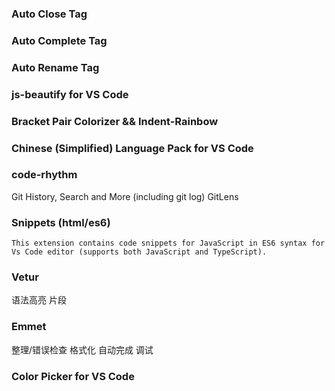### Auto Close Tag  
### Auto Complete Tag
### Auto Rename Tag
### js-beautify for VS Code
### Bracket Pair Colorizer      &&  Indent-Rainbow     
### Chinese (Simplified) Language Pack for VS Code
###  code-rhythm

Git History, Search and More (including git log)
GitLens
    
### Snippets (html/es6)

    This extension contains code snippets for JavaScript in ES6 syntax for Vs Code editor (supports both JavaScript and TypeScript).
### Vetur

语法高亮
片段
### Emmet

整理/错误检查
格式化
自动完成
调试
### Color Picker for VS Code